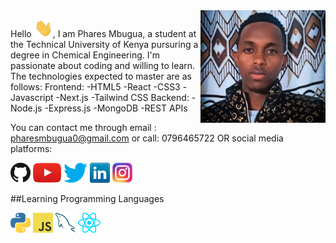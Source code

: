 <img src="icons/me.jpg" align="right" />

Hello <img src="https://raw.githubusercontent.com/ABSphreak/ABSphreak/master/gifs/Hi.gif" width="30px"></h2>,
I am Phares Mbugua, a student at the Technical University of Kenya pursuring a degree in Chemical Engineering. I'm passionate about coding and willing to learn.
The technologies expected to master are as follows:
   Frontend: -HTML5  -React 
             -CSS3  -Javascript
             -Next.js  -Tailwind CSS
   Backend: -Node.js  -Express.js
            -MongoDB  -REST APIs

You can contact me through email : pharesmbugua0@gmail.com or call: 0796465722 OR
social media platforms:

[![GitHub](icons/github.png)](https://github.com/Pharesmbugua)
[![YouTube](icons/youtube.png)](https://youtube.com/user/Phares_mbugua)
[![Twitter](icons/twitter.png)](https://twitter.com/pharesmbugua)
[![LinkedIn](icons/linkedin.png)](https://www.linkedin.com/in/PharesMbugua/)
[![Instagram](icons/instagram.png)](https://www.instagram.com/fia.nte/)

##Learning Programming Languages

<a href="https://www.python.org/" title="Python"><img src="icons/python.png" /></a>
<a href="https://en.wikipedia.org/wiki/JavaScript" title="JavaScript"><img src="icons/javascript.png" /></a>
<a href="https://www.mysql.com/" title="MySQL"><img src="icons/mysql.png" /></a>
<a href="https://reactjs.org/" title="React"><img src="icons/react.png" /></a>

